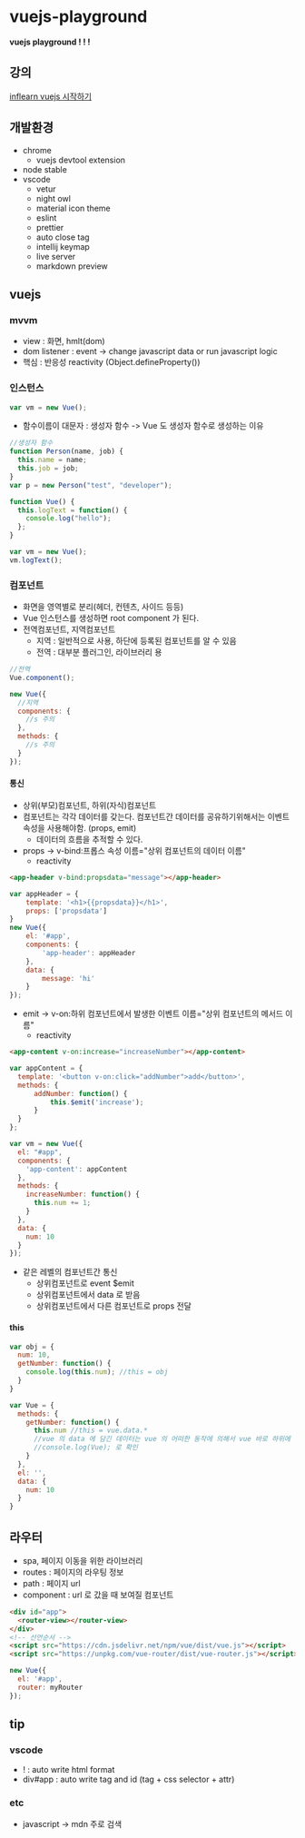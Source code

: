 # vuejs-playground

**vuejs playground ! ! !**

## 강의

[inflearn vuejs 시작하기](https://www.inflearn.com/course/Age-of-Vuejs)

## 개발환경

- chrome
  - vuejs devtool extension
- node stable
- vscode
  - vetur
  - night owl
  - material icon theme
  - eslint
  - prettier
  - auto close tag
  - intellij keymap
  - live server
  - markdown preview

## vuejs

### mvvm

- view : 화면, hmlt(dom)
- dom listener : event -> change javascript data or run javascript logic
- 핵심 : 반응성 reactivity (Object.defineProperty())

### 인스턴스

```javascript
var vm = new Vue();
```

- 함수이름이 대문자 : 생성자 함수 -> Vue 도 생성자 함수로 생성하는 이유

```javascript
//생성자 함수
function Person(name, job) {
  this.name = name;
  this.job = job;
}
var p = new Person("test", "developer");

function Vue() {
  this.logText = function() {
    console.log("hello");
  };
}

var vm = new Vue();
vm.logText();
```

### 컴포넌트

- 화면을 영역별로 분리(헤더, 컨텐츠, 사이드 등등)
- Vue 인스턴스를 생성하면 root component 가 된다.
- 전역컴포넌트, 지역컴포넌트
  - 지역 : 일반적으로 사용, 하단에 등록된 컴포넌트를 알 수 있음
  - 전역 : 대부분 플러그인, 라이브러리 용

```javascript
//전역
Vue.component();

new Vue({
  //지역
  components: {
    //s 주의
  },
  methods: {
    //s 주의
  }
});
```

#### 통신

- 상위(부모)컴포넌트, 하위(자식)컴포넌트
- 컴포넌트는 각각 데이터를 갖는다. 컴포넌트간 데이터를 공유하기위해서는 이벤트 속성을 사용해야함. (props, emit)
  - 데이터의 흐름을 추적할 수 있다.
- props -> v-bind:프롭스 속성 이름="상위 컴포넌트의 데이터 이름"
  - reactivity

```html
<app-header v-bind:propsdata="message"></app-header>
```

```javascript
var appHeader = {
    template: '<h1>{{propsdata}}</h1>',
    props: ['propsdata']
}
new Vue({
    el: '#app',
    components: {
        'app-header': appHeader
    },
    data: {
        message: 'hi'
    }
});
```

- emit -> v-on:하위 컴포넌트에서 발생한 이벤트 이름="상위 컴포넌트의 메서드 이름"
  - reactivity

```html
<app-content v-on:increase="increaseNumber"></app-content>
```

```javascript
var appContent = {
  template: '<button v-on:click="addNumber">add</button>',
  methods: {
      addNumber: function() {
          this.$emit('increase');
      }
  }
};

var vm = new Vue({
  el: "#app",
  components: {
    'app-content': appContent
  },
  methods: {
    increaseNumber: function() {
      this.num += 1;
    }
  },
  data: {
    num: 10
  }
});
```

- 같은 레벨의 컴포넌트간 통신
  - 상위컴포넌트로 event $emit
  - 상위컴포넌트에서 data 로 받음
  - 상위컴포넌트에서 다른 컴포넌트로 props 전달

#### this
```javascript
var obj = {
  num: 10,
  getNumber: function() {
    console.log(this.num); //this = obj
  }
}

var Vue = {
  methods: {
    getNumber: function() {
      this.num //this = vue.data.*
      //vue 의 data 에 담긴 데이터는 vue 의 어떠한 동작에 의해서 vue 바로 하위에 들어감
      //console.log(Vue); 로 확인
    }
  },
  el: '',
  data: {
    num: 10
  }
}

```

## 라우터

- spa, 페이지 이동을 위한 라이브러리
- routes : 페이지의 라우팅 정보
- path : 페이지 url
- component : url 로 갔을 때 보여질 컴포넌트

```html
<div id="app">
  <router-view></router-view>
</div>
<!-- 선언순서 -->
<script src="https://cdn.jsdelivr.net/npm/vue/dist/vue.js"></script>
<script src="https://unpkg.com/vue-router/dist/vue-router.js"></script>

```

```javascript
new Vue({
  el: '#app',
  router: myRouter
});
```

## tip

### vscode

- ! : auto write html format
- div#app : auto write tag and id (tag + css selector + attr)

### etc

- javascript -> mdn 주로 검색
